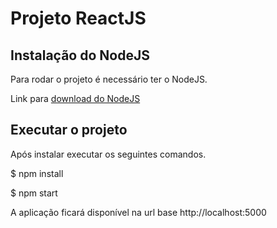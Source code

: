 # Projeto ReactJS

## Instalação do NodeJS

Para rodar o projeto é necessário ter o NodeJS.

Link para [download do NodeJS](https://nodejs.org/pt-br/)

## Executar o projeto

Após instalar executar os seguintes comandos.

$ npm install

$ npm start

A aplicação ficará disponível na url base http://localhost:5000
